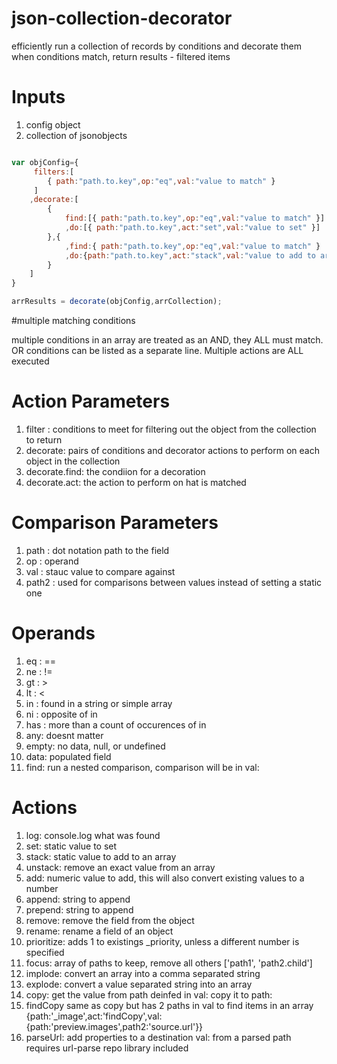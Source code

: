 # json-collection-decorator
efficiently run a collection of records by conditions and decorate them when conditions match, return results - filtered items

# Inputs
1. config object
2. collection of jsonobjects

```javascript

var objConfig={
	 filters:[
	 	{ path:"path.to.key",op:"eq",val:"value to match" }
	 ]
	,decorate:[
		{
			find:[{ path:"path.to.key",op:"eq",val:"value to match" }]
			,do:[{ path:"path.to.key",act:"set",val:"value to set" }]
		},{
			,find:{ path:"path.to.key",op:"eq",val:"value to match" }
			,do:{path:"path.to.key",act:"stack",val:"value to add to array" }
		}
	]
}

arrResults = decorate(objConfig,arrCollection);
```

#multiple matching conditions

multiple conditions in an array are treated as an AND, they ALL must match. OR conditions can be listed as a separate line. Multiple actions are ALL executed

# Action Parameters

1. filter : conditions to meet for filtering out the object from the collection to return
2. decorate: pairs of conditions and decorator actions to perform on each object in the collection
3. decorate.find: the condiion for a decoration
4. decorate.act: the action to perform on hat is matched

# Comparison Parameters

1. path : dot notation path to the field
2. op : operand
3. val : stauc value to compare against
4. path2 : used for comparisons between values instead of setting a static one


# Operands

1. eq : ==
2. ne : !=
3. gt : >
4. lt : <
5. in : found in a string or simple array
6. ni : opposite of in
7. has : more than a count of occurences of in
8. any: doesnt matter
9. empty: no data, null, or undefined
10. data: populated field
11. find: run a nested comparison, comparison will be in val:

# Actions

1. log: console.log what was found
5. set: static value to set
6. stack: static value to add to an array
7. unstack: remove an exact value from an array
7. add: numeric value to add, this will also convert existing values to a number
8. append: string to append
9. prepend: string to append
10. remove: remove the field from the object
10. rename: rename a field of an object
12. prioritize: adds 1 to existings _priority, unless a different number is specified
13. focus: array of paths to keep, remove all others ['path1', 'path2.child']
14. implode: convert an array into a comma separated string
15. explode: convert a value separated string into an array
16. copy: get the value from path deinfed in val: copy it to path:
17. findCopy same as copy but has 2 paths in val to find items in an array {path:'_image',act:'findCopy',val:{path:'preview.images',path2:'source.url'}}
18. parseUrl: add properties to a destination val: from a parsed path requires url-parse repo library included

